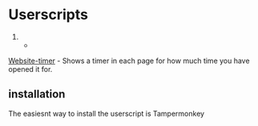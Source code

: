 # Userscripts
01.  - 
[Website-timer]([https://www.google.com](https://github.com/aliffarzanzim/Userscripts/raw/master/Website-Timer.user.js)) - Shows a timer in each page for how much time you have opened it for.

## installation

The easiesnt way to install the userscript is Tampermonkey
